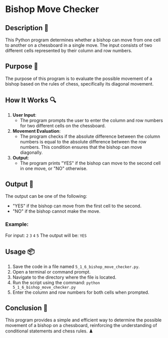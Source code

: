 # Bishop Move Checker

## Description 📝
This Python program determines whether a bishop can move from one cell to another on a chessboard in a single move.
The input consists of two different cells represented by their column and row numbers.

## Purpose 🎯
The purpose of this program is to evaluate the possible movement of a bishop based on the rules of chess, specifically its diagonal movement.

## How It Works 🔍
1. **User Input**:
   - The program prompts the user to enter the column and row numbers for two different cells on the chessboard.
2. **Movement Evaluation**:
   - The program checks if the absolute difference between the column numbers is equal to the absolute difference between the row numbers. This condition ensures that the bishop can move diagonally.
3. **Output**:
   - The program prints "YES" if the bishop can move to the second cell in one move, or "NO" otherwise.

## Output 📜
The output can be one of the following:
- "YES" if the bishop can move from the first cell to the second.
- "NO" if the bishop cannot make the move.

### Example:
For input: `2` `3` `4` `5`
The output will be: `YES`

## Usage 📦
1. Save the code in a file named `5_1_6_bishop_move_checker.py`.
2. Open a terminal or command prompt.
3. Navigate to the directory where the file is located.
4. Run the script using the command:
   `python 5_1_6_bishop_move_checker.py`
5. Enter the column and row numbers for both cells when prompted.

## Conclusion 🚀
This program provides a simple and efficient way to determine the possible movement of a bishop on a chessboard, reinforcing the understanding of conditional statements and chess rules. ♟️